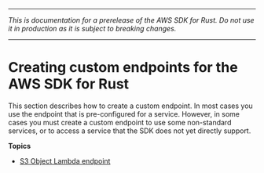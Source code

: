 --------

 *This is documentation for a prerelease of the AWS SDK for Rust\. Do not use it in production as it is subject to breaking changes\.* 

--------

# Creating custom endpoints for the AWS SDK for Rust<a name="endpoints"></a>

This section describes how to create a custom endpoint\. In most cases you use the endpoint that is pre\-configured for a service\. However, in some cases you must create a custom endpoint to use some non\-standard services, or to access a service that the SDK does not yet directly support\.

**Topics**
+ [S3 Object Lambda endpoint](s3-object-lambda.md)